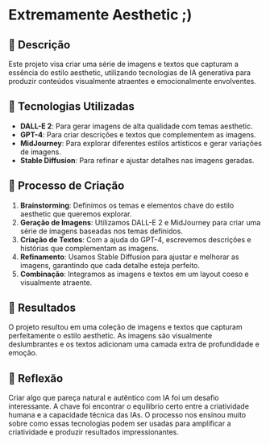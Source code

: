 # Extremamente Aesthetic ;)

## 📒 Descrição
Este projeto visa criar uma série de imagens e textos que capturam a essência do estilo aesthetic, utilizando tecnologias de IA generativa para produzir conteúdos visualmente atraentes e emocionalmente envolventes.

## 🤖 Tecnologias Utilizadas
- **DALL-E 2**: Para gerar imagens de alta qualidade com temas aesthetic.
- **GPT-4**: Para criar descrições e textos que complementem as imagens.
- **MidJourney**: Para explorar diferentes estilos artísticos e gerar variações de imagens.
- **Stable Diffusion**: Para refinar e ajustar detalhes nas imagens geradas.

## 🧐 Processo de Criação
1. **Brainstorming**: Definimos os temas e elementos chave do estilo aesthetic que queremos explorar.
2. **Geração de Imagens**: Utilizamos DALL-E 2 e MidJourney para criar uma série de imagens baseadas nos temas definidos.
3. **Criação de Textos**: Com a ajuda do GPT-4, escrevemos descrições e histórias que complementam as imagens.
4. **Refinamento**: Usamos Stable Diffusion para ajustar e melhorar as imagens, garantindo que cada detalhe esteja perfeito.
5. **Combinação**: Integramos as imagens e textos em um layout coeso e visualmente atraente.

## 🚀 Resultados
O projeto resultou em uma coleção de imagens e textos que capturam perfeitamente o estilo aesthetic. As imagens são visualmente deslumbrantes e os textos adicionam uma camada extra de profundidade e emoção.

## 💭 Reflexão
Criar algo que pareça natural e autêntico com IA foi um desafio interessante. A chave foi encontrar o equilíbrio certo entre a criatividade humana e a capacidade técnica das IAs. O processo nos ensinou muito sobre como essas tecnologias podem ser usadas para amplificar a criatividade e produzir resultados impressionantes.
